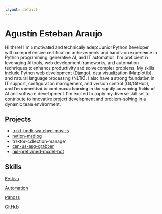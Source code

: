 ```yaml
---
layout: default
---
```


# Agustín Esteban Araujo

Hi there! I'm a motivated and technically adept Junior Python Developer with comprehensive
certification achievements and hands-on experience in Python programming, generative AI, and IT
automation. I'm proficient in leveraging AI tools, web development frameworks, and automation
techniques to enhance productivity and solve complex problems. My skills include Python web
development (Django), data visualization (Matplotlib), and natural language processing (NLTK). I
also have a strong foundation in IT support, configuration management, and version control
(Git/GitHub), and I'm committed to continuous learning in the rapidly advancing fields of AI and
software development. I'm excited to apply my diverse skill set to contribute to innovative project
development and problem-solving in a dynamic team environment.

## Projects

- [trakt-tmdb-watched-movies](https://github.com/topogoogles/trakt-tmdb-watched-movies)
- [notion-medlog](https://github.com/topogoogles/notion-medlog)
- [traktor-collection-manager](https://github.com/topogoogles/traktor-collection-manager)
- [cnn-us-epg-grabber](https://github.com/topogoogles/cnn-us-epg-grabber)
- [npl-pretrained-model-bot](https://github.com/topogoogles/npl-pretrained-model-bot)

## Skills

[Python](https://img.shields.io/badge/Python-3776AB?style=for-the-badge&logo=python&logoColor=white)

[Automation](https://img.shields.io/badge/Automation-4EA94B?style=for-the-badge&logo=probot&logoColor=white)

[Pandas](https://img.shields.io/badge/Pandas-2C2D72?style=for-the-badge&logo=pandas&logoColor=white)

[GitHub](https://img.shields.io/badge/GitHub-181717?style=for-the-badge&logo=github&logoColor=white)

